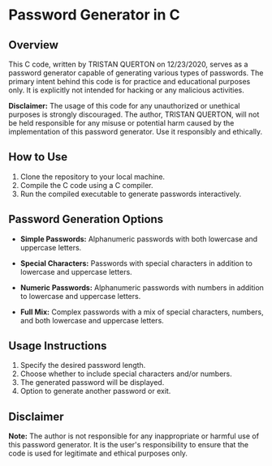 # Password Generator in C

## Overview

This C code, written by TRISTAN QUERTON on 12/23/2020, serves as a password generator capable of generating various types of passwords. The primary intent behind this code is for practice and educational purposes only. It is explicitly not intended for hacking or any malicious activities.

**Disclaimer:** The usage of this code for any unauthorized or unethical purposes is strongly discouraged. The author, TRISTAN QUERTON, will not be held responsible for any misuse or potential harm caused by the implementation of this password generator. Use it responsibly and ethically.

## How to Use

1. Clone the repository to your local machine.
2. Compile the C code using a C compiler.
3. Run the compiled executable to generate passwords interactively.

## Password Generation Options

- **Simple Passwords:** Alphanumeric passwords with both lowercase and uppercase letters.
- **Special Characters:** Passwords with special characters in addition to lowercase and uppercase letters.
- **Numeric Passwords:** Alphanumeric passwords with numbers in addition to lowercase and uppercase letters.

- **Full Mix:** Complex passwords with a mix of special characters, numbers, and both lowercase and uppercase letters.

## Usage Instructions

1. Specify the desired password length.
2. Choose whether to include special characters and/or numbers.
3. The generated password will be displayed.
4. Option to generate another password or exit.

## Disclaimer

**Note:** The author is not responsible for any inappropriate or harmful use of this password generator. It is the user's responsibility to ensure that the code is used for legitimate and ethical purposes only.
